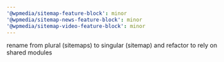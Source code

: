 ```yaml
---
'@wpmedia/sitemap-feature-block': minor
'@wpmedia/sitemap-news-feature-block': minor
'@wpmedia/sitemap-video-feature-block': minor
---
```


rename from plural (sitemaps) to singular (sitemap) and refactor to rely on shared modules
